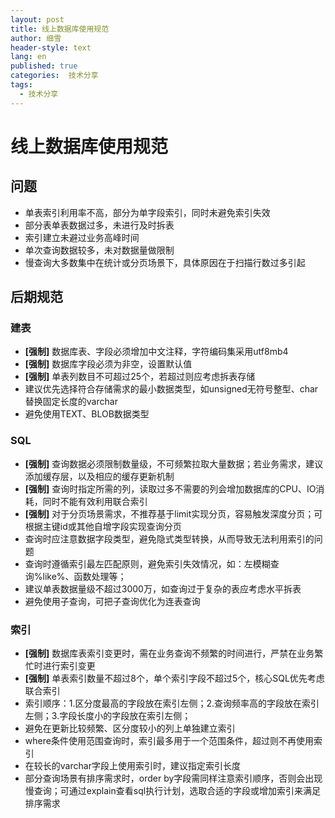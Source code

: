 ```yaml
---
layout: post
title: 线上数据库使用规范
author: 细雪
header-style: text
lang: en
published: true
categories:  技术分享
tags:
  - 技术分享
---
```


# 线上数据库使用规范
## 问题
- 单表索引利用率不高，部分为单字段索引，同时未避免索引失效
- 部分表单表数据过多，未进行及时拆表
- 索引建立未避过业务高峰时间
- 单次查询数据较多，未对数据量做限制
- 慢查询大多数集中在统计或分页场景下，具体原因在于扫描行数过多引起

## 后期规范
### 建表
- **[强制]** 数据库表、字段必须增加中文注释，字符编码集采用utf8mb4
- **[强制]** 数据库字段必须为非空，设置默认值
- **[强制]** 单表列数目不可超过25个，若超过则应考虑拆表存储
- 建议优先选择符合存储需求的最小数据类型，如unsigned无符号整型、char替换固定长度的varchar
- 避免使用TEXT、BLOB数据类型

### SQL
- **[强制]** 查询数据必须限制数量级，不可频繁拉取大量数据；若业务需求，建议添加缓存层，以及相应的缓存更新机制
- **[强制]** 查询时指定所需的列，读取过多不需要的列会增加数据库的CPU、IO消耗，同时不能有效利用联合索引
- **[强制]** 对于分页场景需求，不推荐基于limit实现分页，容易触发深度分页；可根据主键id或其他自增字段实现查询分页
- 查询时应注意数据字段类型，避免隐式类型转换，从而导致无法利用索引的问题
- 查询时遵循索引最左匹配原则，避免索引失效情况，如：左模糊查询%like%、函数处理等；
- 建议单表数据量级不超过3000万，如查询过于复杂的表应考虑水平拆表
- 避免使用子查询，可把子查询优化为连表查询

### 索引
- **[强制]** 数据库表索引变更时，需在业务查询不频繁的时间进行，严禁在业务繁忙时进行索引变更
- **[强制]** 单表索引数量不超过8个，单个索引字段不超过5个，核心SQL优先考虑联合索引
- 索引顺序：1.区分度最高的字段放在索引左侧；2.查询频率高的字段放在索引左侧；3.字段长度小的字段放在索引左侧；
- 避免在更新比较频繁、区分度较小的列上单独建立索引
- where条件使用范围查询时，索引最多用于一个范围条件，超过则不再使用索引
- 在较长的varchar字段上使用索引时，建议指定索引长度 
- 部分查询场景有排序需求时，order by字段需同样注意索引顺序，否则会出现慢查询；可通过explain查看sql执行计划，选取合适的字段或增加索引来满足排序需求
